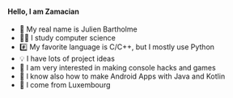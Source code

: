 #### Hello, I am Zamacian
- 👀 My real name is Julien Bartholme
- 👨‍🎓 I study computer science
- #️⃣ My favorite language is C/C++, but I mostly use Python
- 💡 I have lots of project ideas
- 👾 I am very interested in making console hacks and games
- 🤳 I know also how to make Android Apps with Java and Kotlin
- 💸 I come from Luxembourg
